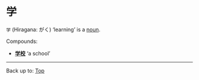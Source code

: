 # 学

`学` (Hiragana: がく) ‘learning’ is a [noun](../../../desc/nouns.md).

Compounds:
- **[学校](gakkou.md)** ‘a school’

----

Back up to: [Top](../../../desc/index.md)
